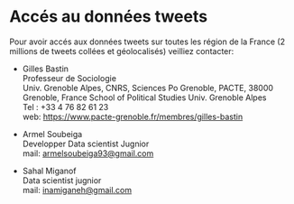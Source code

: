 
# Accés au données tweets

Pour avoir accés aux données tweets sur toutes les région de la France (2 millions de tweets collées et géolocalisés)
veilliez contacter:

 - Gilles Bastin  
  Professeur de Sociologie  
  Univ. Grenoble Alpes, CNRS, Sciences Po Grenoble, PACTE, 38000 Grenoble, France 
  School of Political Studies Univ. Grenoble Alpes  
  Tel : +33 4 76 82 61 23   
  web: https://www.pacte-grenoble.fr/membres/gilles-bastin 
  
  - Armel Soubeiga    
  Developper Data scientist Jugnior        
  mail: armelsoubeiga93@gmail.com 
  
  - Sahal Miganof    
  Data scientist jugnior   
  mail: inamiganeh@gmail.com
